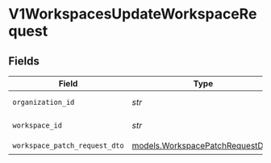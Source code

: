 # V1WorkspacesUpdateWorkspaceRequest


## Fields

| Field                                                                    | Type                                                                     | Required                                                                 | Description                                                              |
| ------------------------------------------------------------------------ | ------------------------------------------------------------------------ | ------------------------------------------------------------------------ | ------------------------------------------------------------------------ |
| `organization_id`                                                        | *str*                                                                    | :heavy_check_mark:                                                       | Organization identifier                                                  |
| `workspace_id`                                                           | *str*                                                                    | :heavy_check_mark:                                                       | Workspace identifier                                                     |
| `workspace_patch_request_dto`                                            | [models.WorkspacePatchRequestDTO](../models/workspacepatchrequestdto.md) | :heavy_check_mark:                                                       | N/A                                                                      |